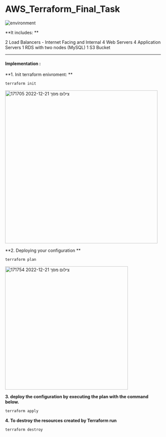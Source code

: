 ﻿# AWS_Terraform_Final_Task
 
 ![environment](https://user-images.githubusercontent.com/73169815/208947870-acef2865-9ef6-4efc-8491-6a0f04aa7826.png)

**It includes:
**


2 Load Balancers - Internet Facing and Internal 
4 Web Servers
4 Application Servers
1 RDS with two nodes (MySQL)
1 S3 Bucket

------------


#### Implementation :
**1. Init terraform enivroment:
**
 
```bash
terraform init
```


<img width="493" alt="צילום מסך 2022-12-21 171705" src="https://user-images.githubusercontent.com/73169815/208950016-58ae2f9b-dff6-40cd-90b6-1dfae5733de0.png">


**2. Deploying your configuration
**

```bash
terraform plan
```
<img width="397" alt="צילום מסך 2022-12-21 171754" src="https://user-images.githubusercontent.com/73169815/208950132-01f3219b-05b9-48ee-ad5f-c4b3aac6d5a3.png">


**3. deploy the configuration by executing the plan with the command below.**
```bash
terraform apply
```


**4. To destroy the resources created by Terraform run**
```bash
terraform destroy

```



